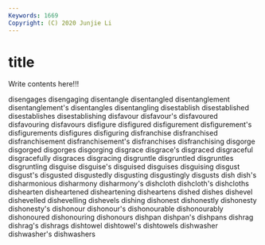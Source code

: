 ```yaml
---
Keywords: 1669
Copyright: (C) 2020 Junjie Li
---
```


# title

Write contents here!!!

disengages
disengaging 
disentangle 
disentangled 
disentanglement 
disentanglement's 
disentangles 
disentangling 
disestablish 
disestablished 
disestablishes
disestablishing 
disfavour 
disfavour's 
disfavoured 
disfavouring 
disfavours 
disfigure 
disfigured 
disfigurement 
disfigurement's
disfigurements 
disfigures 
disfiguring 
disfranchise 
disfranchised 
disfranchisement 
disfranchisement's 
disfranchises 
disfranchising 
disgorge
disgorged 
disgorges 
disgorging 
disgrace 
disgrace's 
disgraced 
disgraceful 
disgracefully 
disgraces 
disgracing
disgruntle 
disgruntled 
disgruntles 
disgruntling 
disguise 
disguise's 
disguised 
disguises 
disguising 
disgust
disgust's 
disgusted 
disgustedly 
disgusting 
disgustingly 
disgusts 
dish 
dish's 
disharmonious 
disharmony
disharmony's 
dishcloth 
dishcloth's 
dishcloths 
dishearten 
disheartened 
disheartening 
disheartens 
dished 
dishes
dishevel 
dishevelled 
dishevelling 
dishevels 
dishing 
dishonest 
dishonestly 
dishonesty 
dishonesty's 
dishonour
dishonour's 
dishonourable 
dishonourably 
dishonoured 
dishonouring 
dishonours 
dishpan 
dishpan's 
dishpans 
dishrag
dishrag's 
dishrags 
dishtowel 
dishtowel's 
dishtowels 
dishwasher 
dishwasher's 
dishwashers 
